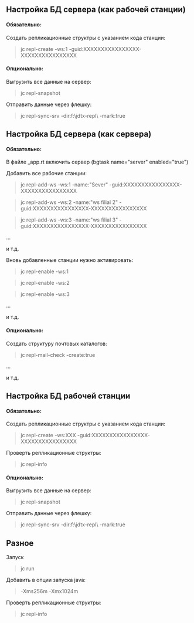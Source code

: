 ## Настройка БД сервера (как рабочей станции)



#### Обязательно:


Создать репликационные структры с указанием кода станции:

>jc repl-create -ws:1 -guid:XXXXXXXXXXXXXXXX-XXXXXXXXXXXXXXXX
                           


#### Опционально:


Выгрузить все данные на сервер:

>jc repl-snapshot


Отправить данные через флешку:

>jc repl-sync-srv -dir:f:\jdtx-repl\ -mark:true



## Настройка БД сервера (как сервера)



#### Обязательно:


В файле _app.rt включить сервер (bgtask name="server" enabled="true") 


Добавить все рабочие станции:

>jc repl-add-ws -ws:1 -name:"Sever" -guid:XXXXXXXXXXXXXXXX-XXXXXXXXXXXXXXXX

>jc repl-add-ws -ws:2 -name:"ws filial 2" -guid:XXXXXXXXXXXXXXXX-XXXXXXXXXXXXXXXX

>jc repl-add-ws -ws:3 -name:"ws filial 3" -guid:XXXXXXXXXXXXXXXX-XXXXXXXXXXXXXXXX

...

и т.д.


Вновь добавленные станции нужно активировать:

>jc repl-enable -ws:1

>jc repl-enable -ws:2

>jc repl-enable -ws:3

...

и т.д.



#### Опционально:


Создать структуру почтовых каталогов:

>jc repl-mail-check -create:true

...

и т.д.



## Настройка БД рабочей станции



#### Обязательно:


Создать репликационные структры с указанием кода станции:

>jc repl-create -ws:XXX -guid:XXXXXXXXXXXXXXXX-XXXXXXXXXXXXXXXX
                           


Проверть репликационные структры:

>jc repl-info



#### Опционально:


Выгрузить все данные на сервер:

>jc repl-snapshot


Отправить данные через флешку:

>jc repl-sync-srv -dir:f:\jdtx-repl\ -mark:true



## Разное


Запуск

>jc run


Добавить в опции запуска java:

>-Xms256m -Xmx1024m



Проверть репликационные структры: 

>jc repl-info 

